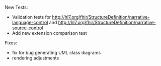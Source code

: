 New Tests:
* Validation tests for http://hl7.org/fhir/StructureDefinition/narrative-language-control and http://hl7.org/fhir/StructureDefinition/narrative-source-control
* Add new extension comparison test 
 
Fixes:
* fix for bug generating UML class diagrams
* rendering adjustments
